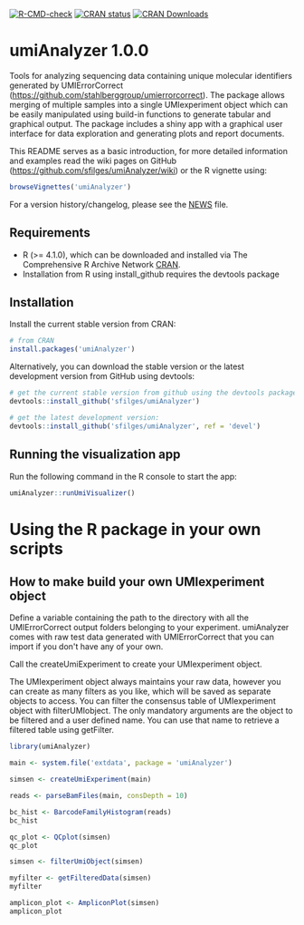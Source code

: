 <!-- badges: start -->
[![R-CMD-check](https://github.com/sfilges/umiAnalyzer/workflows/R-CMD-check/badge.svg)](https://github.com/sfilges/umiAnalyzer/actions)
[![CRAN status](https://www.r-pkg.org/badges/version/umiAnalyzer)](https://CRAN.R-project.org/package=umiAnalyzer)
[![CRAN Downloads](https://cranlogs.r-pkg.org/badges/umiAnalyzer)](https://cran.r-project.org/package=umiAnalyzer)
<!-- badges: end -->


# umiAnalyzer 1.0.0

Tools for analyzing sequencing data containing unique
molecular identifiers generated by UMIErrorCorrect 
(<https://github.com/stahlberggroup/umierrorcorrect>). The package 
allows merging of multiple samples into a single UMIexperiment object which 
can be easily manipulated using build-in functions to generate tabular and
graphical output. The package includes a shiny app with a graphical
user interface for data exploration and generating plots and report
documents.

This README serves as a basic introduction, for more detailed information and examples read
the wiki pages on GitHub (<https://github.com/sfilges/umiAnalyzer/wiki>) or
the R vignette using:

```r
browseVignettes('umiAnalyzer')
```

For a version history/changelog, please see the [NEWS](https://github.com/sfilges/umiAnalyzer/blob/master/NEWS.md) file.

Requirements
------------

- R (>= 4.1.0), which can be downloaded and installed via The Comprehensive R Archive Network [CRAN](https://cran.r-project.org/).
- Installation from R using install_github requires the devtools package

Installation 
------------

Install the current stable version from CRAN:

```r
# from CRAN
install.packages('umiAnalyzer')
```

Alternatively, you can download the stable version or the latest development
version from GitHub using devtools:

```r
# get the current stable version from github using the devtools package:
devtools::install_github('sfilges/umiAnalyzer')

# get the latest development version:
devtools::install_github('sfilges/umiAnalyzer', ref = 'devel')
```

Running the visualization app
------------

Run the following command in the R console to start the app:

```r
umiAnalyzer::runUmiVisualizer()
```

# Using the R package in your own scripts

How to make build your own UMIexperiment object
---------------------

Define a variable containing the path to the directory with all the UMIErrorCorrect 
output folders belonging to your experiment. umiAnalyzer comes with raw test data 
generated with UMIErrorCorrect that you can import if you don't have any of your own.

Call the createUmiExperiment to create your UMIexperiment object.

The UMIexperiment object always maintains your raw data, however you can create 
as many filters as you like, which will be saved as separate objects to access. 
You can filter the consensus table of UMIexperiment object with filterUMIobject. 
The only mandatory arguments are the object to be filtered and a user defined name. 
You can use that name to retrieve a filtered table using getFilter. 

```r
library(umiAnalyzer)

main <- system.file('extdata', package = 'umiAnalyzer')

simsen <- createUmiExperiment(main)

reads <- parseBamFiles(main, consDepth = 10)

bc_hist <- BarcodeFamilyHistogram(reads)
bc_hist

qc_plot <- QCplot(simsen)
qc_plot

simsen <- filterUmiObject(simsen)

myfilter <- getFilteredData(simsen)
myfilter

amplicon_plot <- AmpliconPlot(simsen)
amplicon_plot
```
